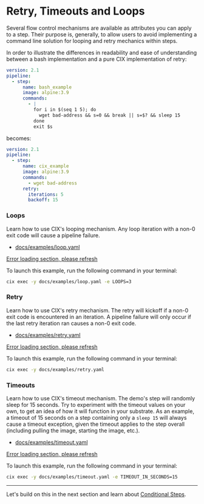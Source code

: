 # Retry, Timeouts and Loops

Several flow control mechanisms are available as attributes you can apply to a step. Their purpose is, generally, to allow users to avoid implementing a command line solution for looping and retry mechanics within steps. 

In order to illustrate the differences in readability and ease of understanding between a bash implementation and a pure CIX implementation of retry:

```yaml
version: 2.1
pipeline:
  - step:
      name: bash_example
      image: alpine:3.9
      commands:
        - |
          for i in $(seq 1 5); do
            wget bad-address && s=0 && break || s=$? && sleep 15
          done
          exit $s
```

becomes:

```yaml
version: 2.1
pipeline:
  - step:
      name: cix_example
      image: alpine:3.9
      commands:
        - wget bad-address
      retry:
        iterations: 5
        backoff: 15
```

### Loops
Learn how to use CIX's looping mechanism. Any loop iteration with a non-0 exit code will cause a pipeline failure.

* [docs/examples/loop.yaml](https://github.com/salesforce/cix/blob/master/docs/examples/loop.yaml) 

[Error loading section, please refresh](../examples/loop.yaml ':include :type=code')

To launch this example, run the following command in your terminal:

```bash
cix exec -y docs/examples/loop.yaml -e LOOPS=3
```

### Retry
Learn how to use CIX's retry mechanism. The retry will kickoff if a non-0 exit code is encountered in an iteration. 
A pipeline failure will only occur if the last retry iteration ran causes a non-0 exit code.

* [docs/examples/retry.yaml](https://github.com/salesforce/cix/blob/master/docs/examples/retry.yaml) 

[Error loading section, please refresh](../examples/retry.yaml ':include :type=code')

To launch this example, run the following command in your terminal:

```bash
cix exec -y docs/examples/retry.yaml
```

### Timeouts
Learn how to use CIX's timeout mechanism. The demo's step will randomly sleep for 15 seconds. Try to experiment with the 
timeout values on your own, to get an idea of how it will function in your substrate. As an example, a timeout of 15 seconds on a step containing only a `sleep 15` will always cause a timeout exception, 
given the timeout applies to the step overall (including pulling the image, starting the image, etc.).

* [docs/examples/timeout.yaml](https://github.com/salesforce/cix/blob/master/docs/examples/timeout.yaml) 

[Error loading section, please refresh](../examples/timeout.yaml ':include :type=code')

To launch this example, run the following command in your terminal:

```bash
cix exec -y docs/examples/timeout.yaml -e TIMEOUT_IN_SECONDS=15
```

---

Let's build on this in the next section and learn about [Conditional Steps](/tutorials/conditionals.md).
